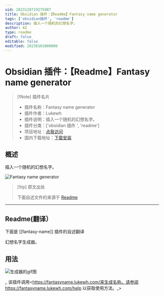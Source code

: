 ```yaml
---
uid: 2023120719275987
title: Obsidian 插件：【Readme】Fantasy name generator
tags: ['obsidian插件', 'readme']
description: 插入一个随机的幻想名字。
author: AI
type: readme
draft: false
editable: false
modified: 20230101000000
---
```


# Obsidian 插件：【Readme】Fantasy name generator

> [!Note] 插件名片
> - 插件名称：Fantasy name generator
> - 插件作者：Lukewh
> - 插件说明：插入一个随机的幻想名字。
> - 插件分类：['obsidian 插件 ', 'readme']
> - 项目地址：[点我访问](https://github.com/lukewh/fantasy-name)
> - 国内下载地址：[下载安装](https://pkmer.cn/products/plugin/pluginMarket/?fantasy-name)

## 概述

插入一个随机的幻想名字。

![Fantasy name generator](https://cdn.pkmer.cn/covers/fantasy-name.gif)

> [!tip] 原文出处
>
>下面自述文件的来源于 [Readme](https://ghproxy.net/https://raw.githubusercontent.com/Lukewh/fantasy-name/main/README.md)
>

---

## Readme(翻译）

下面是 [[fantasy-name]] 插件的自述翻译

幻想名字生成器。

## 用法

![生成器的gif图](https://cdn.pkmer.cn/covers/fantasy-name_2_0.gif)

_ 该插件调用<<https://fantasyname.lukewh.com/来生成名称。请参阅> <https://fantasyname.lukewh.com/help> 以获取使用方法。_>

